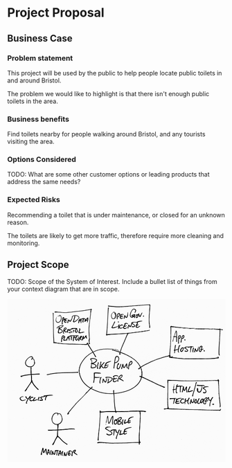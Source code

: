 # Project Proposal

## Business Case

### Problem statement
This project will be used by the public to help people locate public toilets in and around Bristol.

The problem we would like to highlight is that there isn't enough public toilets in the area.

### Business benefits
Find toilets nearby for people walking around Bristol, and any tourists visiting the area.

### Options Considered
TODO: What are some other customer options or leading products that address the same needs?

### Expected Risks
Recommending a toilet that is under maintenance, or closed for an unknown reason.

The toilets are likely to get more traffic, therefore require more cleaning and monitoring.

## Project Scope
TODO: Scope of the System of Interest. Include a bullet list of things from your context diagram that are in scope.

![Insert your Context Diagram Here](images/context.png)
